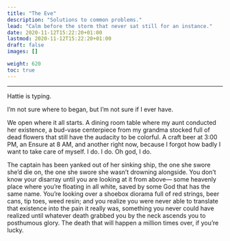 ```yaml
---
title: "The Eve"
description: "Solutions to common problems."
lead: "Calm before the storm that never sat still for an instance."
date: 2020-11-12T15:22:20+01:00
lastmod: 2020-11-12T15:22:20+01:00
draft: false
images: []

weight: 620
toc: true
---
```

---
Hattie is typing.

I’m not sure where to began, but I’m not sure if I ever have. 

We open where it all starts. A dining room table where my aunt conducted her existence, a bud-vase centerpiece from my grandma stocked full of dead flowers that still have the audacity to be colorful. A craft beer at 3:00 PM, an Ensure at 8 AM, and another right now, because I forgot how badly I want to take care of myself. I do. I do. Oh god, I do.  

The captain has been yanked out of her sinking ship, the one she swore she’d die on, the one she swore she wasn’t drowning alongside. You don’t know your disarray until you are looking at it from above— some heavenly place where you’re floating in all white, saved by some God that has the same name. You’re looking over a shoebox diorama full of red strings, beer cans, tip toes, weed resin; and you realize you were never able to translate that existence into the pain it really was, something you never could have realized until whatever death grabbed you by the neck ascends you to posthumous glory. The death that will happen a million times over, if you’re lucky. 

